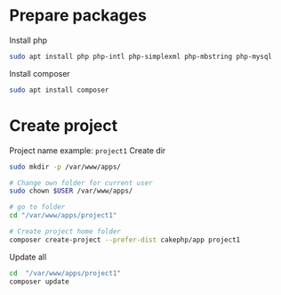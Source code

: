 # Prepare packages

Install php
```bash
sudo apt install php php-intl php-simplexml php-mbstring php-mysql
```

Install composer
```bash
sudo apt install composer
```

# Create project
Project name example: `project1`
Create dir
```bash
sudo mkdir -p /var/www/apps/

# Change own folder for current user
sudo chown $USER /var/www/apps/

# go to folder
cd "/var/www/apps/project1"

# Create project home folder
composer create-project --prefer-dist cakephp/app project1
```

Update all
```bash
cd  "/var/www/apps/project1"
composer update
```


